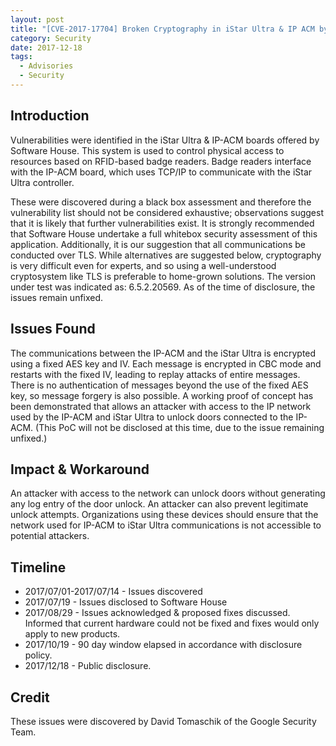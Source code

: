 ```yaml
---
layout: post
title: "[CVE-2017-17704] Broken Cryptography in iStar Ultra & IP ACM by Software House"
category: Security
date: 2017-12-18
tags:
  - Advisories
  - Security
---
```


Introduction
------------
Vulnerabilities were identified in the iStar Ultra & IP-ACM boards offered by
Software House.  This system is used to control physical access to resources
based on RFID-based badge readers.  Badge readers interface with the IP-ACM
board, which uses TCP/IP to communicate with the iStar Ultra controller.

These were discovered during a black box assessment and therefore the
vulnerability list should not be considered exhaustive; observations suggest
that it is likely that further vulnerabilities exist.  It is strongly
recommended that Software House undertake a full whitebox security assessment of
this application.  Additionally, it is our suggestion that all communications be
conducted over TLS.  While alternatives are suggested below, cryptography is
very difficult even for experts, and so using a well-understood cryptosystem
like TLS is preferable to home-grown solutions. The version under test was
indicated as: 6.5.2.20569.  As of the time of disclosure, the issues remain
unfixed.

Issues Found
------------
The communications between the IP-ACM and the iStar Ultra is encrypted using a
fixed AES key and IV.  Each message is encrypted in CBC mode and restarts with
the fixed IV, leading to replay attacks of entire messages.  There is no
authentication of messages beyond the use of the fixed AES key, so message
forgery is also possible.  A working proof of concept has been demonstrated that
allows an attacker with access to the IP network used by the IP-ACM and iStar
Ultra to unlock doors connected to the IP-ACM.  (This PoC will not be disclosed
at this time, due to the issue remaining unfixed.)

Impact & Workaround
-------------------
An attacker with access to the network can unlock doors without generating any
log entry of the door unlock.  An attacker can also prevent legitimate unlock
attempts.  Organizations using these devices should ensure that the network used
for IP-ACM to iStar Ultra communications is not accessible to potential
attackers.

Timeline
--------
* 2017/07/01-2017/07/14 - Issues discovered
* 2017/07/19 - Issues disclosed to Software House
* 2017/08/29 - Issues acknowledged & proposed fixes discussed.  Informed that
  current hardware could not be fixed and fixes would only apply to new
  products.
* 2017/10/19 - 90 day window elapsed in accordance with disclosure policy.
* 2017/12/18 - Public disclosure.

Credit
------
These issues were discovered by David Tomaschik of the Google Security Team.
